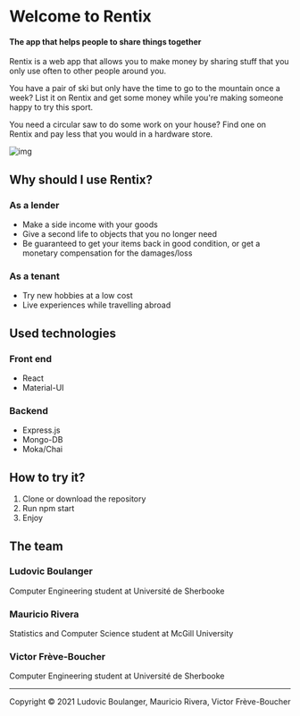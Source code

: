 # Welcome to Rentix

#### The app that helps people to share things together
Rentix is a web app that allows you to make money by sharing 
stuff that you only use often to other people around you. 

You have a pair of ski but only have the time to go to the mountain once a week? 
List it on Rentix and get some money while you're making someone happy to try this sport.

You need a circular saw to do some work on your house? Find one on Rentix and pay less that you would in a hardware store.

![img](https://i.imgur.com/59SHnNZ.png)

## Why should I use Rentix?

### As a lender
- Make a side income with your goods
- Give a second life to objects that you no longer need 
- Be guaranteed to get your items back in good condition, or get a monetary compensation for the damages/loss

### As a tenant
- Try new hobbies at a low cost
- Live experiences while travelling abroad

## Used technologies
### Front end
- React
- Material-UI

### Backend
- Express.js
- Mongo-DB
- Moka/Chai

## How to try it?
1. Clone or download the repository
2. Run npm start
3. Enjoy

## The team

### Ludovic Boulanger
Computer Engineering student at Université de Sherbooke

### Mauricio Rivera
Statistics and Computer Science student at McGill University

### Victor Frève-Boucher
Computer Engineering student at Université de Sherbooke
___
Copyright © 2021 Ludovic Boulanger, Mauricio Rivera, Victor Frève-Boucher

